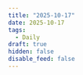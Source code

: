 ```yaml
---
title: "2025-10-17"
date: 2025-10-17
tags:
  - Daily
draft: true
hidden: false
disable_feed: false
---
```


